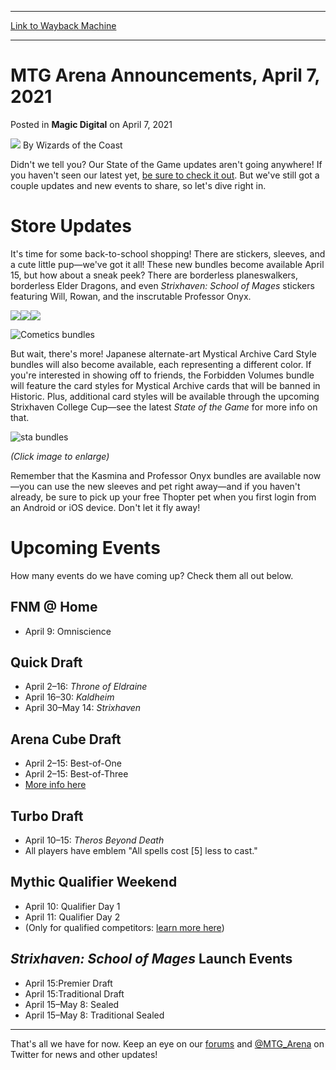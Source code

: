 
---
[Link to Wayback Machine](https://web.archive.org/web/20210423021657/https://magic.wizards.com/en/articles/archive/magic-digital/mtg-arena-announcements-april-7-2021?src=EnfranchisedEvents)

[_metadata_:author]:- "Wizards of the Coast"
[_metadata_:description]:- "Catch up with the latest info and events on MTG Arena."
[_metadata_:generator]:- "Drupal 7 (http://drupal.org)"
[_metadata_:node]:- "1532900"
[_metadata_:publish_date]:- "2021-04-07"
[_metadata_:source]:- "div-main-content"
[_metadata_:title]:- "MTG Arena Announcements, April 7, 2021"
[_metadata_:wayback_capture_timestamp]:- "2021-04-23 02:16:57"
[_metadata_:wayback_raw_url]:- "https://web.archive.org/web/20210423021657id_/https://magic.wizards.com/en/articles/archive/magic-digital/mtg-arena-announcements-april-7-2021?src=EnfranchisedEvents"
[_metadata_:wayback_url]:- "https://magic.wizards.com/en/articles/archive/magic-digital/mtg-arena-announcements-april-7-2021?src=EnfranchisedEvents"
---


MTG Arena Announcements, April 7, 2021
======================================



 Posted in **Magic Digital**
 on April 7, 2021 






![](https://media.magic.wizards.com/styles/auth_small/public/images/person/wizards_author.jpg)
By Wizards of the Coast











Didn't we tell you? Our State of the Game updates aren't going anywhere! If you haven't seen our latest yet, [be sure to check it out](https://magic.wizards.com/en/articles/archive/magic-digital/mtg-arena-state-game-strixhaven-school-mages-2021-04-07). But we've still got a couple updates and new events to share, so let's dive right in.


Store Updates
=============


It's time for some back-to-school shopping! There are stickers, sleeves, and a cute little pup—we've got it all! These new bundles become available April 15, but how about a sneak peek? There are borderless planeswalkers, borderless Elder Dragons, and even *Strixhaven: School of Mages* stickers featuring Will, Rowan, and the inscrutable Professor Onyx.


![](https://media.wizards.com/2021/images/daily/hsseyyb_onyx.gif)![](https://media.wizards.com/2021/images/daily/JuYdhh_rowan.gif)![](https://media.wizards.com/2021/images/daily/s7w37Hseh_will.gif)


![Cometics bundles](https://media.wizards.com/2021/images/daily/Cometics%20bundles_23sdYyhdf.png)


But wait, there's more! Japanese alternate-art Mystical Archive Card Style bundles will also become available, each representing a different color. If you're interested in showing off to friends, the Forbidden Volumes bundle will feature the card styles for Mystical Archive cards that will be banned in Historic. Plus, additional card styles will be available through the upcoming Strixhaven College Cup—see the latest *State of the Game* for more info on that.


![sta bundles](https://media.wizards.com/2021/images/daily/sta%20bundles_sdfnweuf3.png)


*(Click image to enlarge)*


Remember that the Kasmina and Professor Onyx bundles are available now—you can use the new sleeves and pet right away—and if you haven't already, be sure to pick up your free Thopter pet when you first login from an Android or iOS device. Don't let it fly away!


Upcoming Events
===============


How many events do we have coming up? Check them all out below.


FNM @ Home
----------


* April 9: Omniscience

Quick Draft
-----------


* April 2–16: *Throne of Eldraine*
* April 16–30: *Kaldheim*
* April 30–May 14: *Strixhaven*

Arena Cube Draft
----------------


* April 2–15: Best-of-One
* April 2–15: Best-of-Three
* [More info here](https://magic.wizards.com/en/articles/archive/mtg-arena-cube-draft-card-list-2020-06-10)

Turbo Draft
-----------


* April 10–15: *Theros Beyond Death*
* All players have emblem "All spells cost [5] less to cast."

Mythic Qualifier Weekend
------------------------


* April 10: Qualifier Day 1
* April 11: Qualifier Day 2
* (Only for qualified competitors: [learn more here](https://magic.gg/events/qualifier-weekend))

*Strixhaven: School of Mages* Launch Events
-------------------------------------------


* April 15:Premier Draft
* April 15:Traditional Draft
* April 15–May 8: Sealed
* April 15–May 8: Traditional Sealed



---

That's all we have for now. Keep an eye on our [forums](https://forums.mtgarena.com/forums) and [@MTG\_Arena](https://twitter.com/MTG_Arena) on Twitter for news and other updates!







